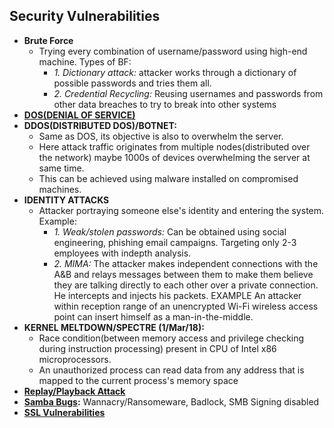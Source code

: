 ## Security Vulnerabilities
- **Brute Force**
  - Trying every combination of username/password using high-end machine. Types of BF:
    - *1. Dictionary attack:* attacker works through a dictionary of possible passwords and tries them all.
    - *2. Credential Recycling:* Reusing usernames and passwords from other data breaches to try to break into other systems
- **[DOS(DENIAL OF SERVICE)](DOS)**
- **DDOS(DISTRIBUTED DOS)/BOTNET:** 
  - Same as DOS, its objective is also to overwhelm the server. 
  - Here attack traffic originates from multiple nodes(distributed over the network) maybe 1000s of devices overwhelming the server at same time. 
  - This can be achieved using malware installed on compromised machines.
- **IDENTITY ATTACKS** 
  - Attacker portraying someone else's identity and entering the system. Example:
    - *1. Weak/stolen passwords:* Can be obtained using social engineering, phishing email campaigns. Targeting only 2-3 employees with indepth analysis.
    - *2. MIMA:* The attacker makes independent connections with the A&B and relays messages between them to make them believe they are talking directly to each other over a private connection. He intercepts and injects his packets. EXAMPLE An attacker within reception range of an unencrypted Wi-Fi wireless access point can insert himself as a man-in-the-middle.
- **KERNEL MELTDOWN/SPECTRE (1/Mar/18):** 
  - Race condition(between memory access and privilege checking during instruction processing) present in CPU of Intel x86 microprocessors.
  - An unauthorized process can read data from any address that is mapped to the current process's memory space
- **[Replay/Playback Attack](Replay_Attack)**
- **[Samba Bugs](Samba_Bugs):** Wannacry/Ransomeware, Badlock, SMB Signing disabled
- **[SSL Vulnerabilities](/Networking/OSI-Layers/Layer5/Protocols/Encryption_Authentication/SSL_TLS)**
